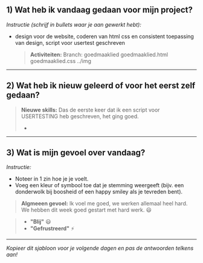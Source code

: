 ## 1) Wat heb ik vandaag gedaan voor mijn project?

_Instructie (schrijf in bullets waar je aan gewerkt hebt):_

- design voor de website, coderen van html css en consistent toepassing van design, script voor usertest geschreven
  > **Activiteiten:** Branch: goedmaaklied
  > goedmaaklied.html
  > goedmaaklied.css
  > ../img

---

## 2) Wat heb ik nieuw geleerd of voor het eerst zelf gedaan?

> **Nieuwe skills:**
> Das de eerste keer dat ik een script voor USERTESTING heb geschreven, het ging goed.
>
> -

---

## 3) Wat is mijn gevoel over vandaag?

_Instructie:_

- Noteer in 1 zin hoe je je voelt.
- Voeg een kleur of symbool toe dat je stemming weergeeft (bijv. een donderwolk bij boosheid of een happy smiley als je tevreden bent).

> **Algmeeen gevoel:** Ik voel me goed, we werken allemaal heel hard. We hebben dit week goed gestart met hard werk. :smiley:

> - **"Blij"** :smiley:
> - **"Gefrustreerd"** :zap:

---

_Kopieer dit sjabloon voor je volgende dagen en pas de antwoorden telkens aan!_
